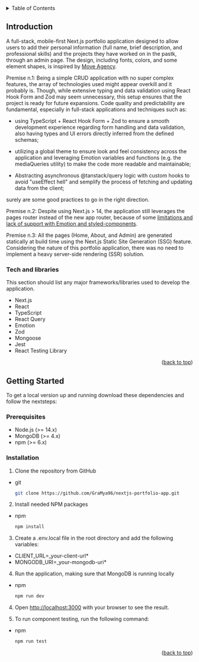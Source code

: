 <!-- TABLE OF CONTENTS -->
<details>
  <summary>Table of Contents</summary>
  <ol>
    <li>
      <a href="#introduction">Introduction</a>
      <ul>
        <li><a href="#tech-and-libraries">Technologies and libraries</a></li>
      </ul>
    </li>
    <li>
      <a href="#getting-started">Getting Started</a>
      <ul>
        <li><a href="#prerequisites">Prerequisites</a></li>
        <li><a href="#installation">Installation</a></li>
      </ul>
    </li>
  </ol>
</details>

<!-- ABOUT THE PROJECT -->

## Introduction

A full-stack, mobile-first Next.js portfolio application designed to allow users to add their personal information (full name, brief description, and professional skills) and the projects they have worked on in the pastk, through an admin page. The design, including fonts, colors, and some element shapes, is inspired by <a href="https://www.moveagency.com/en">Move Agency</a>.

Premise n.1: Being a simple CRUD application with no super complex features, the array of technologies used might appear overkill and it probably is. Though, while extensive typing and data validation using React Hook Form and Zod may seem unnecessary, this setup ensures that the project is ready for future expansions. Code quality and predictability are fundamental, especially in full-stack applications and techniques such as:

- using TypeScript + React Hook Form + Zod to ensure a smooth development experience regarding form handling and data validation, also having types and UI errors directly inferred from the defined schemas;

- utilizing a global theme to ensure look and feel consistency across the application and leveraging Emotion variables and functions (e.g. the mediaQueries utility) to make the code more readable and maintainable;

- Abstracting asynchronous @tanstack/query logic with custom hooks to avoid "useEffect hell" and semplify the process of fetching and updating data from the client;

surely are some good practices to go in the right direction.

Premise n.2:
Despite using Next.js > 14, the application still leverages the pages router instead of the new app router, because of some <a href="https://nextjs.org/docs/app/building-your-application/styling/css-in-js">limitations and lack of support with Emotion and styled-components</a>.

Premise n.3: All the pages (Home, About, and Admin) are generated
statically at build time using the Next.js Static Site Generation (SSG) feature. Considering the nature of this portfolio application, there was no need to implement a heavy server-side rendering (SSR) solution.

### Tech and libraries

This section should list any major frameworks/libraries used to develop the application.

- Next.js
- React
- TypeScript
- React Query
- Emotion
- Zod
- Mongoose
- Jest
- React Testing Library

<p align="right">(<a href="#readme-top">back to top</a>)</p>

<!-- GETTING STARTED -->

## Getting Started

To get a local version up and running download these dependencies and follow the nextsteps:

### Prerequisites

- Node.js (>= 14.x)
- MongoDB (>= 4.x)
- npm (>= 6.x)

### Installation

1. Clone the repository from GitHub

- git
  ```sh
  git clone https://github.com/GraMya96/nextjs-portfolio-app.git
  ```

2. Install needed NPM packages

- npm
  ```sh
  npm install
  ```

3. Create a .env.local file in the root directory and add the following variables:

- CLIENT_URL=\_your-client-url\*
- MONGODB_URI=\_your-mongodb-uri\*

4. Run the application, making sure that MongoDB is running locally

- npm
  ```sh
  npm run dev
  ```

4. Open [http://localhost:3000](http://localhost:3000) with your browser to see the result.

5. To run component testing, run the following command:

- npm
  ```sh
  npm run test
  ```

<p align="right">(<a href="#readme-top">back to top</a>)</p>
